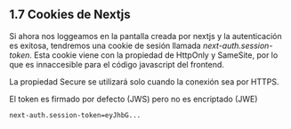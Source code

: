 ## 1.7 Cookies de Nextjs

Si ahora nos loggeamos en la pantalla creada por nextjs y la
autenticación es exitosa, tendremos una cookie de sesión llamada
*next-auth.session-token*. Esta cookie viene con la propiedad de
HttpOnly y SameSite, por lo que es innaccesible para el código
javascript del frontend.

La propiedad Secure se utilizará solo cuando la conexión sea por HTTPS.

El token es firmado por defecto (JWS) pero no es encriptado (JWE)

``` bash
next-auth.session-token=eyJhbG...
```

